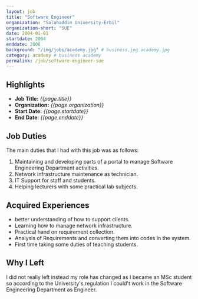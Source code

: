 ```yaml
---
layout: job
title: "Software Engineer"
organization: "Salahaddin University-Erbil"
organization-short: "SUE"
date: 2004-01-01
startdate: 2004
enddate: 2006
background: "/img/jobs/academy.jpg" # business.jpg academy.jpg
category: academy # business academy
permalink: /job/software-engineer-sue
---
```


## Highlights

- **Job Title:** _{{page.title}}_
- **Organization:** _{{page.organization}}_
- **Start Date:** _{{page.startdate}}_
- **End Date**: _{{page.enddate}}_

## Job Duties

The main duties that I had with this job was as follows:

1. Maintaining and developing parts of a portal to manage Software Engineering Department activities.
1. Network infrastructure maintenance as technician.
1. IT Support for staff and students.
1. Helping lecturers with some practical lab subjects.

## Acquired Experiences

- better understanding of how to support clients.
- Learning how to manage network infrastructure.
- Practical hand on requirement collection.
- Analysis of Requirements and converting them into codes in the system.
- First time taking some duties of teaching students.

## Why I Left

I did not really left instead my role has changed as I became an MSc student so according to the University's regulation I could't work in the Software Engineering Department as Engineer.
